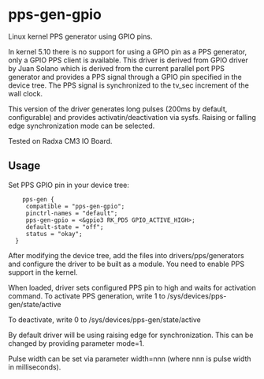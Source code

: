 pps-gen-gpio
============

Linux kernel PPS generator using GPIO pins.

In kernel 5.10 there is no support for using a GPIO pin as a PPS generator, only a GPIO PPS client is available. This driver is derived from GPIO driver by 
Juan Solano which is derived from the current parallel port PPS generator and provides a PPS signal through a GPIO pin specified in the device tree. The PPS signal is synchronized to the tv_sec increment of the wall clock. 

This version of the driver generates long pulses (200ms by default, configurable) and provides activatin/deactivation via sysfs. Raising or falling edge synchronization mode can be selected.

Tested on Radxa CM3 IO Board.

Usage
-----
Set PPS GPIO pin in your device tree:

		pps-gen {
         compatible = "pps-gen-gpio";
         pinctrl-names = "default";
         pps-gen-gpio = <&gpio3 RK_PD5 GPIO_ACTIVE_HIGH>;
         default-state = "off";
         status = "okay";
      }

After modifying the device tree, add the files into drivers/pps/generators and configure the driver to be built as a module. You need to enable PPS support in the kernel.

When loaded, driver sets configured PPS pin to high and waits for activation command. To activate PPS generation, write 1 to
      /sys/devices/pps-gen/state/active

To deactivate, write 0 to
      /sys/devices/pps-gen/state/active

By default driver will be using raising edge for synchronization. This can be changed by providing parameter mode=1.

Pulse width can be set via parameter width=nnn (where nnn is pulse width in milliseconds).
